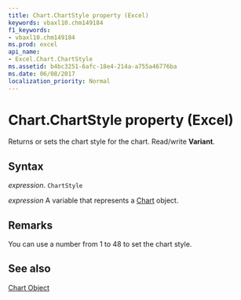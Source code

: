 ```yaml
---
title: Chart.ChartStyle property (Excel)
keywords: vbaxl10.chm149184
f1_keywords:
- vbaxl10.chm149184
ms.prod: excel
api_name:
- Excel.Chart.ChartStyle
ms.assetid: b4bc3251-6afc-18e4-214a-a755a46776ba
ms.date: 06/08/2017
localization_priority: Normal
---
```



# Chart.ChartStyle property (Excel)

Returns or sets the chart style for the chart. Read/write  **Variant**.


## Syntax

_expression_. `ChartStyle`

_expression_ A variable that represents a [Chart](Excel.Chart-graph-object.md) object.


## Remarks

You can use a number from 1 to 48 to set the chart style.


## See also


[Chart Object](Excel.Chart(object).md)

